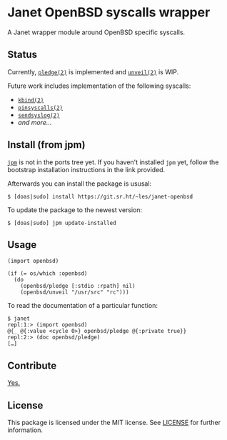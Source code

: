 # Janet OpenBSD syscalls wrapper

A Janet wrapper module around OpenBSD specific syscalls.

## Status

Currently, [`pledge(2)`](https://man.openbsd.org/pledge.2) is implemented and [`unveil(2)`](https://man.openbsd.org/unveil.2) is WIP.

Future work includes implementation of the following syscalls:

* [`kbind(2)`](https://man.openbsd.org/kbind.2)
* [`pinsyscalls(2)`](https://man.openbsd.org/pinsyscalls.2)
* [`sendsyslog(2)`](https://man.openbsd.org/sendsyslog.2)
* _and more…_

## Install (from jpm)

[`jpm`](https://git.sr.ht/~bakpakin/jpm) is not in the ports tree yet. If you haven't installed `jpm` yet, follow the bootstrap installation instructions in the link provided.

Afterwards you can install the package is ususal:

```shell-session
$ [doas|sudo] install https://git.sr.ht/~les/janet-openbsd
```

To update the package to the newest version:

```shell-session
$ [doas|sudo] jpm update-installed
```

## Usage

```janet
(import openbsd)

(if (= os/which :openbsd)
  (do
    (openbsd/pledge [:stdio :rpath] nil)
    (openbsd/unveil "/usr/src" "rc")))
```

To read the documentation of a particular function:

```janet
$ janet
repl:1:> (import openbsd)
@{_ @{:value <cycle 0>} openbsd/pledge @{:private true}}
repl:2:> (doc openbsd/pledge)
[…]
```

## Contribute

[Yes.](CONTRIBUTING.md)

## License

This package is licensed under the MIT license. See [LICENSE](./LICENSE) for further information.
